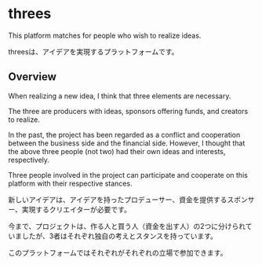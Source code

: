 # threes

This platform matches for people who wish to realize ideas.

threesは、アイデアを実現するプラットフォームです。

## Overview

When realizing a new idea, I think that three elements are necessary.

The three are producers with ideas, sponsors offering funds, and creators to realize.

In the past, the project has been regarded as a conflict and cooperation between the business side and the financial side.
However, I thought that the above three people (not two) had their own ideas and interests, respectively.

Three people involved in the project can participate and cooperate on this platform with their respective stances.

新しいアイデアは、アイデアを持ったプロデューサー、資金を提供するスポンサー、実現するクリエイターが必要です。

今まで、プロジェクトは、作る人と買う人（資金を出す人）の2つに分けられていましたが、3者はそれぞれ独自の考えとスタンスを持っています。

このプラットフォームではそれぞれがそれぞれの立場で参加できます。
